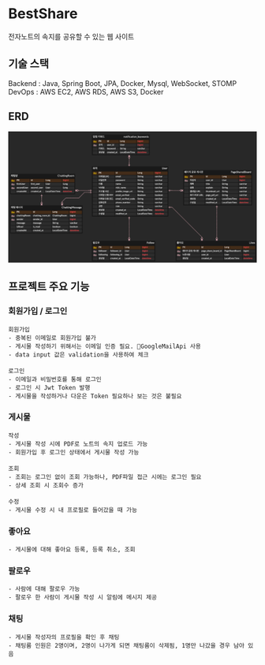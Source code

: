 # BestShare
전자노트의 속지를 공유할 수 있는 웹 사이트

## 기술 스택
Backend : Java, Spring Boot, JPA, Docker, Mysql, WebSocket, STOMP \
DevOps : AWS EC2, AWS RDS, AWS S3, Docker

## ERD
![img.png](img.png)

## 프로젝트 주요 기능
### 회원가입 / 로그인
    회원가입
    - 중복된 이메일로 회원가입 불가
    - 게시물 작성하기 위해서는 이메일 인증 필요. GoogleMailApi 사용
    - data input 값은 validation을 사용하여 체크
    
    로그인
    - 이메일과 비밀번호를 통해 로그인
    - 로그인 시 Jwt Token 발행
    - 게시물을 작성하거나 다운은 Token 필요하나 보는 것은 불필요
### 게시물
    작성
    - 게시물 작성 시에 PDF로 노트의 속지 업로드 가능
    - 회원가입 후 로그인 상태에서 게시물 작성 가능

    조회
    - 조회는 로그인 없이 조회 가능하나, PDF파일 접근 시에는 로그인 필요
    - 상세 조회 시 조회수 증가

    수정
    - 게시물 수정 시 내 프로필로 들어갔을 때 가능

### 좋아요
    - 게시물에 대해 좋아요 등록, 등록 취소, 조회

### 팔로우
    - 사람에 대해 팔로우 가능
    - 팔로우 한 사람이 게시물 작성 시 알림에 메시지 제공

### 채팅
    - 게시물 작성자의 프로필을 확인 후 채팅
    - 채팅룸 인원은 2명이며, 2명이 나가게 되면 채팅룸이 삭제됨, 1명만 나갔을 경우 남아 있음
